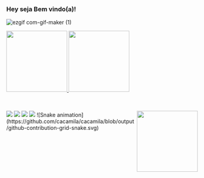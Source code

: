 ### Hey seja Bem vindo(a)!



![ezgif com-gif-maker (1)](https://user-images.githubusercontent.com/34613742/137598226-9d36fec6-7607-4ba5-bcd6-7454ad426848.gif)

<div align="left">
  <a href="https://github.com/cacamila">
  <img height="160em" src="https://github-readme-stats.vercel.app/api?username=cacamila&show_icons=true&theme=radical&include_all_commits=true&count_private=true"/>
  <img height="160em" src="https://github-readme-stats.vercel.app/api/top-langs/?username=cacamila&layout=compact&langs_count=7&theme=radical"/>
</div>
  
<div style="display: inline_block"><br>
  
</div>

 
  ##
 
<div>
  <a href="https://www.instagram.com/camila_c_amorim/" target="_blank"><img src="https://img.shields.io/badge/-Instagram-%23E4405F?style=for-the-badge&logo=instagram&logoColor=white" target="_blank"></a>
  <a href = "c.a.camila@hotmail.com"><img src="https://img.shields.io/badge/-Email-%23333?style=for-the-badge&logo=email&logoColor=white" target="_blank"></a>
 <a href="" target="_blank"><img src="https://img.shields.io/badge/Discord-7289DA?style=for-the-badge&logo=discord&logoColor=white" target="_blank"></a> 
 <a href="https://www.linkedin.com/in/camila-costa-amorim-140a18115/" target="_blank"><img src="https://img.shields.io/badge/-LinkedIn-%230077B5?style=for-the-badge&logo=linkedin&logoColor=white" target="_blank"></a> 
 <img align="right" height="160em" src="https://imgflip.com/gif/5qncp0"/>  
  ![Snake animation](https://github.com/cacamila/cacamila/blob/output/github-contribution-grid-snake.svg)
 
</div>
